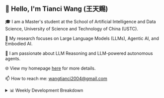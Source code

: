 ## 👋 Hello, I'm Tianci Wang (王天赐)

🎓 I am a Master's student at the School of Artificial Intelligence and Data Science, University of Science and Technology of China (USTC).

🔬 My research focuses on Large Language Models (LLMs), Agentic AI, and Embodied AI.

🚀 I am passionate about LLM Reasoning and LLM-powered autonomous agents.

🌐 View my homepage [here](https://wangtianci2004.github.io/) for more details.

📫 How to reach me: <u>wangtianci2004@gmail.com</u>

<details><summary>📊 Weekly Development Breakdown</summary>

<!--START_SECTION:waka-->

```txt
From: 20 October 2025 - To: 27 October 2025

Total Time: 2 hrs 30 mins

Other      1 hr 13 mins    ████████████░░░░░░░░░░░░░   48.55 %
Python     46 mins         ███████▓░░░░░░░░░░░░░░░░░   30.58 %
Markdown   17 mins         ██▓░░░░░░░░░░░░░░░░░░░░░░   11.32 %
JSON       10 mins         █▓░░░░░░░░░░░░░░░░░░░░░░░   07.06 %
Text       3 mins          ▓░░░░░░░░░░░░░░░░░░░░░░░░   02.49 %
```

<!--END_SECTION:waka-->

[![wakatime](https://wakatime.com/badge/user/54af4cb9-c7c9-4b40-a587-a7cd4efedd23.svg)](https://wakatime.com/@54af4cb9-c7c9-4b40-a587-a7cd4efedd23)
